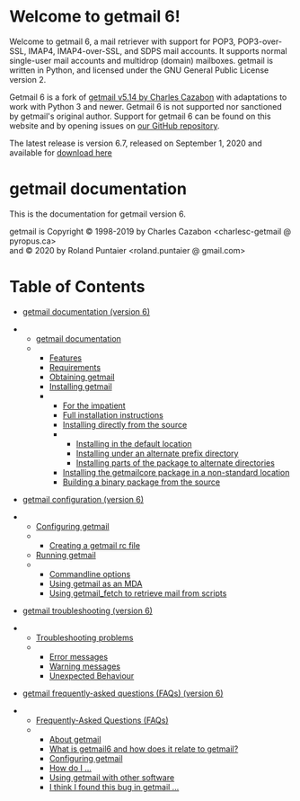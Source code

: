 Welcome to getmail 6!
=====================

Welcome to getmail 6, a mail retriever with support for POP3, POP3-over-SSL, IMAP4, IMAP4-over-SSL, and SDPS mail accounts. It supports normal single-user mail accounts and multidrop (domain) mailboxes. getmail is written in Python, and licensed under the GNU General Public License version 2.

Getmail 6 is a fork of [getmail v5.14 by Charles Cazabon](http://pyropus.ca/software/getmail/) with adaptations to work with Python 3 and newer. Getmail 6 is not supported nor sanctioned by getmail's original author. Support for getmail 6 can be found on this website and by opening issues on [our GitHub repository](https://github.com/getmail6/getmail6).

The latest release is version 6.7, released on September 1, 2020 and available for [download here](https://github.com/getmail6/getmail6/releases/tag/v6.7)



getmail documentation
=====================

This is the documentation for getmail version 6.

getmail is Copyright © 1998-2019 by Charles Cazabon \<charlesc-getmail @
pyropus.ca\>\
and © 2020 by Roland Puntaier \<roland.puntaier @ gmail.com\>


Table of Contents
=================

-   [getmail documentation (version 6)](documentation.html)
-   -   [getmail documentation](documentation.html#title)
    -   -   [Features](documentation.html#features)
        -   [Requirements](documentation.html#requirements)
        -   [Obtaining getmail](documentation.html#obtaining)
        -   [Installing getmail](documentation.html#installing)
        -   -   [For the
                impatient](documentation.html#installing-impatient)
            -   [Full installation
                instructions](documentation.html#installing-full)
            -   [Installing directly from the
                source](documentation.html#installing-source)
            -   -   [Installing in the default
                    location](documentation.html#installing-source-default)
                -   [Installing under an alternate prefix
                    directory](documentation.html#installing-source-altprefix)
                -   [Installing parts of the package to alternate
                    directories](documentation.html#installing-source-altdirs)
            -   [Installing the getmailcore package in a non-standard
                location](documentation.html#install-alt-libdir)
            -   [Building a binary package from the
                source](documentation.html#installing-binary)

-   [getmail configuration (version 6)](configuration.html)
-   -   [Configuring getmail](configuration.html#configuring)
    -   -   [Creating a getmail rc file](configuration.html#rcfile)
    -   [Running getmail](configuration.html#running)
    -   -   [Commandline
            options](configuration.html#running-commandline-options)
        -   [Using getmail as an MDA](configuration.html#running-mda)
        -   [Using getmail\_fetch to retrieve mail from
            scripts](configuration.html#running-fetch)

-   [getmail troubleshooting (version 6)](troubleshooting.html)
-   -   [Troubleshooting problems](troubleshooting.html#troubleshooting)
    -   -   [Error messages](troubleshooting.html#error-messages)
        -   [Warning messages](troubleshooting.html#warning-messages)
        -   [Unexpected
            Behaviour](troubleshooting.html#unexpected-behaviour)

-   [getmail frequently-asked questions (FAQs) (version 6)](faq.html)
-   -   [Frequently-Asked Questions (FAQs)](faq.html#faq)
    -   -   [About getmail](faq.html#faq-about)
        -   [What is getmail6 and how does it relate to
            getmail?](faq.html#faq-about6)
        -   [Configuring getmail](faq.html#faq-configuring)
        -   [How do I …](faq.html#faq-how)
        -   [Using getmail with other
            software](faq.html#faq-integrating)
        -   [I think I found this bug in getmail
            …](faq.html#faq-notabug)
